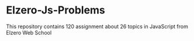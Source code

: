 # Elzero-Js-Problems
This repository contains 120 assignment about 26 topics in JavaScript from Elzero Web School 
